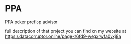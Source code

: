 # PPA
PPA poker preflop advisor

full description of that project you can find on my website at https://datacorruptor.online/page-z6fd9-wegxrwfa0vxj8a
